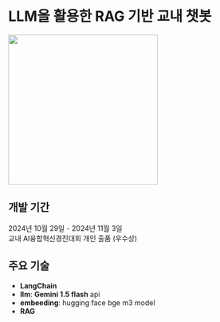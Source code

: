 # LLM을 활용한 RAG 기반 교내 챗봇
<img src = 'https://github.com/user-attachments/assets/bd2715bf-b97d-4cb9-af40-ee049432d08a' width=300>

## 개발 기간
2024년 10월 29일 - 2024년 11월 3일
<br> 교내 AI융합혁신경진대회 개인 출품 (우수상)

## 주요 기술
- **LangChain**
- **llm**: **Gemini 1.5 flash** api
- **embeeding**: hugging face bge m3 model 
- **RAG**
